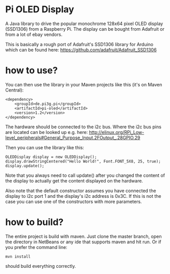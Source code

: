 Pi OLED Display
===============

A Java library to drive the popular monochrome 128x64 pixel OLED display (SSD1306)
from a Raspberry Pi. The display can be bought from Adafruit or from a lot of ebay
vendors.

This is basically a rough port of Adafruit's SSD1306 library for Arduino which
can be found here: https://github.com/adafruit/Adafruit_SSD1306

how to use?
============
You can then use the library in your Maven projects like this (it's on Maven Central):

    <dependency>
        <groupId>de.pi3g.pi</groupId>
        <artifactId>pi-oled</artifactId>
        <version>1.2</version>
    </dependency>

The hardware should be connected to the i2c bus. Where the i2c bus pins
are located can be looked up e.g. here:
http://elinux.org/RPi_Low-level_peripherals#General_Purpose_Input.2FOutput_.28GPIO.29

Then you can use the library like this:

    OLEDDisplay display = new OLEDDisplay();
    display.drawStringCentered("Hello World!", Font.FONT_5X8, 25, true);
    display.update();

Note that you always need to call update() after you changed the content of the display
to actually get the content displayed on the hardware.

Also note that the default constructor assumes you have connected the display to
i2c port 1 and the display's i2c address is 0x3C. If this is not the case you
can use one of the constructors with more parameters.

how to build?
=============

The entire project is build with maven. Just clone the master branch, open the directory in NetBeans or any ide that supports maven and hit run. Or if
you prefer the command line:

    mvn install

should build everything correctly.
